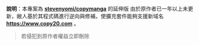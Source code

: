 **說明**：本專案為 [**stevenyomi/copymanga**](https://github.com/stevenyomi/copymanga) 的延伸版
由於原作者已一年以上未更新，敝人基於其程式碼進行逆向與修補，使擴充套件能夠支援新域名 **https://www.copy20.com** 。


> 若侵犯到原作者權益立即刪除
